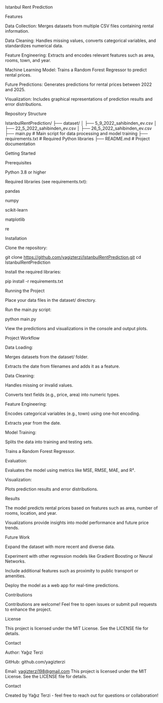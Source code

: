 Istanbul Rent Prediction

Features

Data Collection: Merges datasets from multiple CSV files containing rental information.

Data Cleaning: Handles missing values, converts categorical variables, and standardizes numerical data.

Feature Engineering: Extracts and encodes relevant features such as area, rooms, town, and year.

Machine Learning Model: Trains a Random Forest Regressor to predict rental prices.

Future Predictions: Generates predictions for rental prices between 2022 and 2025.

Visualization: Includes graphical representations of prediction results and error distributions.

Repository Structure

IstanbulRentPrediction/
├── dataset/
│   ├── 5_9_2022_sahibinden_ev.csv
│   ├── 22_5_2022_sahibinden_ev.csv
│   ├── 26_5_2022_sahibinden_ev.csv
├── main.py          # Main script for data processing and model training
├── requirements.txt # Required Python libraries
├── README.md        # Project documentation

Getting Started

Prerequisites

Python 3.8 or higher

Required libraries (see requirements.txt):

pandas

numpy

scikit-learn

matplotlib

re

Installation

Clone the repository:

git clone https://github.com/yagizterzi/IstanbulRentPrediction.git
cd IstanbulRentPrediction

Install the required libraries:

pip install -r requirements.txt

Running the Project

Place your data files in the dataset/ directory.

Run the main.py script:

python main.py

View the predictions and visualizations in the console and output plots.

Project Workflow

Data Loading:

Merges datasets from the dataset/ folder.

Extracts the date from filenames and adds it as a feature.

Data Cleaning:

Handles missing or invalid values.

Converts text fields (e.g., price, area) into numeric types.

Feature Engineering:

Encodes categorical variables (e.g., town) using one-hot encoding.

Extracts year from the date.

Model Training:

Splits the data into training and testing sets.

Trains a Random Forest Regressor.

Evaluation:

Evaluates the model using metrics like MSE, RMSE, MAE, and R².

Visualization:

Plots prediction results and error distributions.

Results

The model predicts rental prices based on features such as area, number of rooms, location, and year.

Visualizations provide insights into model performance and future price trends.

Future Work

Expand the dataset with more recent and diverse data.

Experiment with other regression models like Gradient Boosting or Neural Networks.

Include additional features such as proximity to public transport or amenities.

Deploy the model as a web app for real-time predictions.

Contributions

Contributions are welcome! Feel free to open issues or submit pull requests to enhance the project.

License

This project is licensed under the MIT License. See the LICENSE file for details.

Contact

Author: Yağız Terzi

GitHub: github.com/yagizterzi

Email: yagizterzi198@gmail.com
This project is licensed under the MIT License. See the LICENSE file for details.

Contact

Created by Yağız Terzi - feel free to reach out for questions or collaboration!
